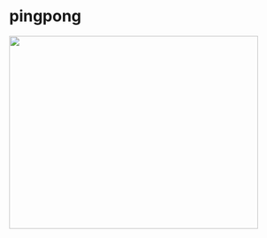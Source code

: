 # pingpong

<img src="https://user-images.githubusercontent.com/87750521/132180844-f241a145-35b5-4d07-beb6-de9ddfb2f924.png" width="450" height="350">
